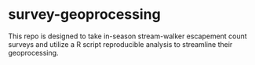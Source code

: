 # survey-geoprocessing
This repo is designed to take in-season stream-walker escapement count surveys and utilize a R script reproducible analysis to streamline their geoprocessing.
